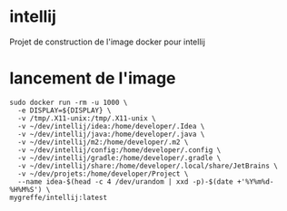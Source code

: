 # intellij
Projet de construction de l'image docker pour intellij

# lancement de l'image
```editorconfig
sudo docker run -rm -u 1000 \
  -e DISPLAY=${DISPLAY} \
  -v /tmp/.X11-unix:/tmp/.X11-unix \
  -v ~/dev/intellij/idea:/home/developer/.Idea \
  -v ~/dev/intellij/java:/home/developer/.java \
  -v ~/dev/intellij/m2:/home/developer/.m2 \
  -v ~/dev/intellij/config:/home/developer/.config \
  -v ~/dev/intellij/gradle:/home/developer/.gradle \
  -v ~/dev/intellij/share:/home/developer/.local/share/JetBrains \
  -v ~/dev/projets:/home/developer/Project \
  --name idea-$(head -c 4 /dev/urandom | xxd -p)-$(date +'%Y%m%d-%H%M%S') \
mygreffe/intellij:latest
```
